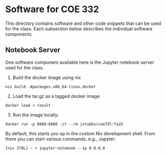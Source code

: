 # Software for COE 332

This directory contains software and other code snippets that 
can be used for the class. Each subsection below describes the 
individual software components. 

## Notebook Server 
One software component available here is the Jupyter notebook server used for the class.


1. Build the docker image using nix

```
nix build .#packages.x86_64-linux.docker
```

2. Load the tar.gz as a tagged docker image

```
docker load < result
```

3. Run the image locally:

```
docker run -p 8888:8888 -it --rm jstubbs/coe79l:fa25
```
By default, this starts you up in the custom Nix development shell. From there 
you can start various commands, e.g., Jupyter:

```
[nix 379L] ~ ➜ jupyter-notebook --ip 0.0.0.0
```